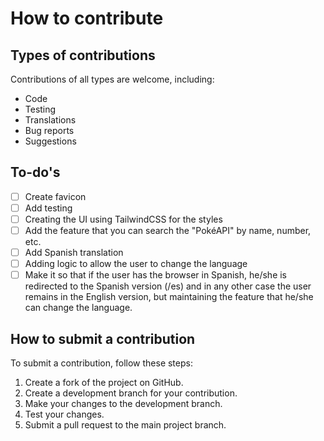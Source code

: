 # How to contribute

## Types of contributions

Contributions of all types are welcome, including:

- Code
- Testing
- Translations
- Bug reports
- Suggestions

## To-do's

- [ ] Create favicon
- [ ] Add testing
- [ ] Creating the UI using TailwindCSS for the styles
- [ ] Add the feature that you can search the "PokéAPI" by name, number, etc.
- [ ] Add Spanish translation
- [ ] Adding logic to allow the user to change the language
- [ ] Make it so that if the user has the browser in Spanish, he/she is redirected to the Spanish version (/es) and in any other case the user remains in the English version, but maintaining the feature that he/she can change the language.

## How to submit a contribution

To submit a contribution, follow these steps:

1. Create a fork of the project on GitHub.
2. Create a development branch for your contribution.
3. Make your changes to the development branch.
4. Test your changes.
5. Submit a pull request to the main project branch.
